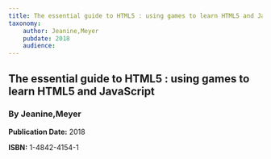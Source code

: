 ```yaml
---
title: The essential guide to HTML5 : using games to learn HTML5 and JavaScript
taxonomy:
	author: Jeanine,Meyer
	pubdate: 2018
	audience: 
---
```

## The essential guide to HTML5 : using games to learn HTML5 and JavaScript
### By Jeanine,Meyer


**Publication Date:** 2018

**ISBN:** 1-4842-4154-1